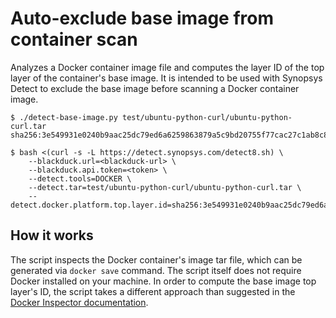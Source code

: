 # Auto-exclude base image from container scan
Analyzes a Docker container image file and computes the layer ID of the top layer of the container's base image. It is intended to be used with Synopsys Detect to exclude the base image before scanning a Docker container image.

```
$ ./detect-base-image.py test/ubuntu-python-curl/ubuntu-python-curl.tar 
sha256:3e549931e0240b9aac25dc79ed6a6259863879a5c9bd20755f77cac27c1ab8c8

$ bash <(curl -s -L https://detect.synopsys.com/detect8.sh) \
    --blackduck.url=<blackduck-url> \
    --blackduck.api.token=<token> \
    --detect.tools=DOCKER \
    --detect.tar=test/ubuntu-python-curl/ubuntu-python-curl.tar \
    --detect.docker.platform.top.layer.id=sha256:3e549931e0240b9aac25dc79ed6a6259863879a5c9bd20755f77cac27c1ab8c8
```

## How it works
The script inspects the Docker container's image tar file, which can be generated via `docker save` command. The script itself does not require Docker installed on your machine. In order to compute the base image top layer's ID, the script takes a different approach than suggested in the [Docker Inspector documentation](https://synopsys.atlassian.net/wiki/spaces/INTDOCS/pages/759922726/Isolating+Application+Components).

